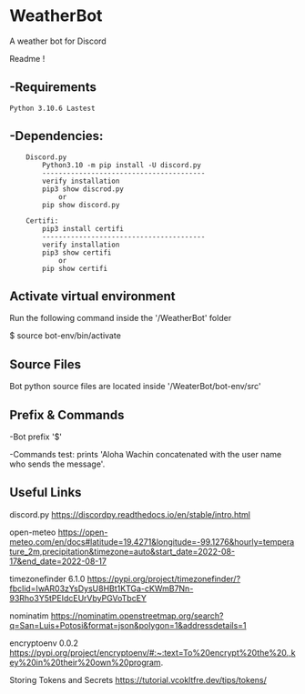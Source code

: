 # WeatherBot
A weather bot for Discord

Readme ! 

-Requirements
--------------------------------

	Python 3.10.6 Lastest
	
-Dependencies:
--------------------------------

		Discord.py
			Python3.10 -m pip install -U discord.py
			----------------------------------------
			verify installation 
			pip3 show discrod.py 
				or
			pip show discord.py		

		Certifi:
			pip3 install certifi
			----------------------------------------
			verify installation 
			pip3 show certifi 
				or
			pip show certifi	

Activate virtual environment					
----------------------------------

Run the following command inside the '/WeatherBot' folder

$ source bot-env/bin/activate



Source Files
----------------------------------

Bot python source files are located inside '/WeaterBot/bot-env/src'


Prefix & Commands
----------------------------------

-Bot prefix
	'$'
	
-Commands
	test: prints 'Aloha Wachin concatenated with the user name who sends the message'.

Useful Links
----------------------------------
discord.py
https://discordpy.readthedocs.io/en/stable/intro.html

open-meteo
https://open-meteo.com/en/docs#latitude=19.4271&longitude=-99.1276&hourly=temperature_2m,precipitation&timezone=auto&start_date=2022-08-17&end_date=2022-08-17

timezonefinder 6.1.0
https://pypi.org/project/timezonefinder/?fbclid=IwAR03zYsDysU8HBt1KTGa-cKWmB7Nn-93Rho3Y5tPEIdcEUrVbyPGVoTbcEY

nominatim 
https://nominatim.openstreetmap.org/search?q=San=Luis+Potosi&format=json&polygon=1&addressdetails=1

encryptoenv 0.0.2
https://pypi.org/project/encryptoenv/#:~:text=To%20encrypt%20the%20.,key%20in%20their%20own%20program.

Storing Tokens and Secrets
https://tutorial.vcokltfre.dev/tips/tokens/

